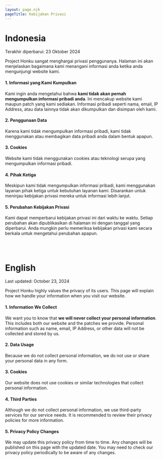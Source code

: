 ```yaml
---
layout: page.njk
pageTitle: Kebijakan Privasi
---
```


# Indonesia

Terakhir diperbarui: 23 Oktober 2024

Project Honku sangat menghargai privasi penggunanya.
Halaman ini akan menjelaskan bagaimana kami menangani informasi anda ketika anda mengunjungi website kami.

#### 1. Informasi yang Kami Kumpulkan
Kami ingin anda mengetahui bahwa **kami tidak akan pernah mengumpulkan informasi pribadi anda**.
Ini mencakup website kami maupun patch yang kami sediakan.
Informasi pribadi seperti nama, email, IP Address, atau data lainnya tidak akan dikumpulkan dan disimpan oleh kami.

#### 2. Penggunaan Data
Karena kami tidak mengumpulkan informasi pribadi, kami tidak menggunakan atau membagikan data pribadi anda dalam bentuk apapun.

#### 3. Cookies
Website kami tidak menggunakan cookies atau teknologi serupa yang mengumpulkan informasi pribadi.

#### 4. Pihak Ketiga
Meskipun kami tidak mengumpulkan informasi pribadi,
kami menggunakan layanan pihak ketiga untuk kebutuhan layanan kami.
Disarankan untuk meninjau kebijakan privasi mereka untuk informasi lebih lanjut.

#### 5. Perubahan Kebijakan Privasi
Kami dapat memperbarui kebijakan privasi ini dari waktu ke waktu.
Setiap perubahan akan dipublikasikan di halaman ini dengan tanggal yang diperbarui.
Anda mungkin perlu memeriksa kebijakan privasi kami secara berkala untuk mengetahui perubahan apapun.

<br><br>

# English

Last updated: October 23, 2024

Project Honku highly values the privacy of its users.
This page will explain how we handle your information when you visit our website.

#### 1. Information We Collect
We want you to know that **we will never collect your personal information**.
This includes both our website and the patches we provide.
Personal information such as name, email, IP Address, or other data will not be collected and stored by us.

#### 2. Data Usage
Because we do not collect personal information, we do not use or share your personal data in any form.

#### 3. Cookies
Our website does not use cookies or similar technologies that collect personal information.

#### 4. Third Parties
Although we do not collect personal information,
we use third-party services for our service needs.
It is recommended to review their privacy policies for more information.

#### 5. Privacy Policy Changes
We may update this privacy policy from time to time.
Any changes will be published on this page with the updated date.
You may need to check our privacy policy periodically to be aware of any changes.